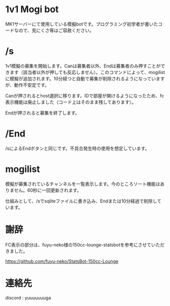 # 1v1 Mogi bot
MK1サーバーにて使用している模擬botです。プログラミング初学者が書いたコードなので、見にくさ等はご容赦ください。

# /s
1v1模擬の募集を開始します。Canは募集者以外、Endは募集者のみ押すことができます（該当者以外が押しても反応しません）。このコマンドによって、mogilistに模擬が追加されます。10分経つと自動で募集が削除されるようになっていますが、動作不安定です。

Canが押されるとhost選択に移ります。IDで部屋が開けるようになったため、fc表示機能は廃止しました（コード上はそのまま残してあります）。 

Endが押されると募集を終了します。

# /End
/sによるEndボタンと同じです。不具合発生時の使用を想定しています。

# mogilist
模擬が募集されているチャンネルを一覧表示します。今のところソート機能はありません。60秒に一回更新されます。

仕組みとして、/sでsqliteファイルに書き込み、Endまたは10分経過で削除しています。

# 謝辞
FC表示の部分は、fuyu-neko様の150cc-lounge-statsbotを参考にさせていただきました。

https://github.com/fuyu-neko/StatsBot-150cc-Lounge

# 連絡先
discord : yuuuuuuuga
